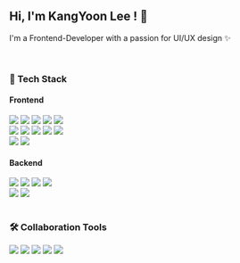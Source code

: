 ## Hi, I'm KangYoon Lee ! 🥰
I'm a Frontend-Developer with a passion for UI/UX design ✨

</br>

### 🚀 Tech Stack
#### Frontend
<div>
  <img src="https://img.shields.io/badge/React-20232A?style=flat&logo=react&logoColor=61DAFB"/>
  <img src="https://img.shields.io/badge/TypeScript-007ACC?style=flat&logo=typescript&logoColor=white"/>
  <img src="https://img.shields.io/badge/JavaScript-F7DF1E?style=flat&logo=JavaScript&logoColor=white"/>
  <img src="https://img.shields.io/badge/React%20Query-FF4154?style=flat&logo=react%20query&logoColor=white"/>
  <img src="https://img.shields.io/badge/Recoil-61DAFB?style=flat&logo=Recoil&logoColor=white"/>
  </br>

  <img src="https://img.shields.io/badge/Vue.js-35495E?style=flat&logo=vue.js&logoColor=4FC08D"/>
  <img src="https://img.shields.io/badge/Vuex-4FC08D?style=flat&logo=Vuex&logoColor=white"/>
  <img src="https://img.shields.io/badge/next.js-000000?style=flat&logo=nextdotjs&logoColor=white"/>
  <img src="https://img.shields.io/badge/Sass-CC6699?style=flat&logo=sass&logoColor=white"/>
  <img src="https://img.shields.io/badge/Tailwind_CSS-38B2AC?style=flat&logo=tailwind-css&logoColor=white" />
  </br>
  
  <img src="https://img.shields.io/badge/HTML5-E34F26?style=flat&logo=HTML5&logoColor=white"/>
  <img src="https://img.shields.io/badge/CSS3-1572B6?style=flat&logo=CSS3&logoColor=white"/>
</div>

#### Backend
<div>
  <img src="https://img.shields.io/badge/Node.js-43853D?style=flat&logo=node.js&logoColor=white" />
  <img src="https://img.shields.io/badge/Bun.js-8be9fd?style=flat&logo=bun.js&color=8be9fd" />
  <img src="https://img.shields.io/badge/ElysiaJS-6f42c1?style=flat&logo=ElysiaJS&color=6f42c1"/>
  <img src="https://img.shields.io/badge/PostgreSQL-316192?style=flat&logo=postgresql&logoColor=white" />
  <br/>
  
  <img src="https://img.shields.io/badge/PostgreSQL-316192?style=flat&logo=postgresql&logoColor=white"/>
  <img src="https://img.shields.io/badge/Prisma-3982CE?style=flat&logo=Prisma&logoColor=white" />
</div>

</br>

### 🛠️ Collaboration Tools
<div>
   <img src="https://img.shields.io/badge/GitHub-181717?style=flat&logo=GitHub&logoColor=white" />
   <img src="https://img.shields.io/badge/Postman-FF6C37?style=flat&logo=Postman&logoColor=white" />
  <img src="https://img.shields.io/badge/Jira-0052CC?style=flat&logo=Jira&logoColor=white"/>
  <img src="https://img.shields.io/badge/Figma-F24E1E?style=flat&logo=figma&logoColor=white" />
  <img src="https://img.shields.io/badge/Slack-4A154B?style=flat&logo=slack&logoColor=white"/>
</div>
